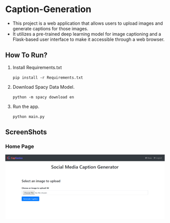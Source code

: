 # Caption-Generation
- This project is a web application that allows users to upload images and generate captions for those images. 
- It utilizes a pre-trained deep learning model for image captioning and a Flask-based user interface to make it accessible through a web browser.

## How To Run?
1. Install Requirements.txt

    `pip install -r Requirements.txt`
2. Download Spacy Data Model.

      `python -m spacy download en`

3. Run the app.

      `python main.py`

## ScreenShots

### Home Page
![Home Page](Homepage.PNG)